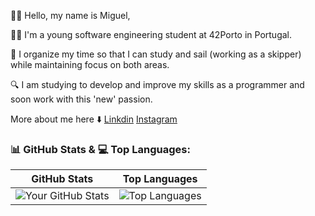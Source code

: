 🙋🏽 Hello, my name is Miguel,


🧑🏽 I'm a young software engineering student at 42Porto in Portugal.

🌊 I organize my time so that I can study and sail (working as a skipper) while maintaining focus on both areas.

🔍 I am studying to develop and improve my skills as a programmer and soon work with this 'new' passion.

More about me here ⬇️
[Linkdin](https://www.linkedin.com/in/miguel-pitta-pereira-henriques-bb4818286/)
[Instagram](https://www.instagram.com/miguel_henriquess/?next=%2F)

### 📊 GitHub Stats & 💻 Top Languages:
| GitHub Stats | Top Languages |
|--------------|---------------|
| ![Your GitHub Stats](https://github-readme-stats.vercel.app/api?username=MPITTA-PH&show_icons=true&count_private=true&hide_title=true) | ![Top Languages](https://github-readme-stats.vercel.app/api/top-langs/?username=MPITTA-PH&count_private=true&layout=compact) |
